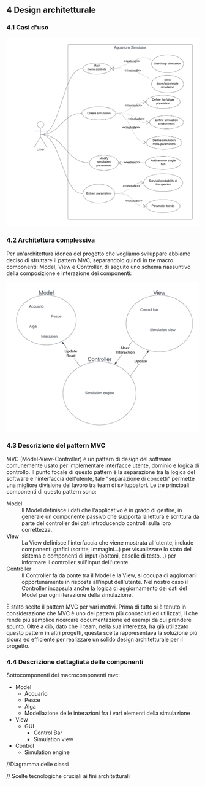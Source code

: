 ## 4 Design architetturale

### 4.1 Casi d'uso
![casi d'uso](img/casi_d_uso.png)

### 4.2 Architettura complessiva

Per un'architettura idonea del progetto che vogliamo sviluppare abbiamo deciso di sfruttare il pattern MVC, separandolo quindi in tre macro componenti: Model, View e Controller, di seguito uno schema riassuntivo della composizione e interazione dei componenti:

![MVC_scheme](img/MVC_scheme.png)

### 4.3 Descrizione del pattern MVC

MVC (Model-View-Controller) è un pattern di design del software comunemente usato per implementare interfacce utente, dominio e logica di controllo. Il punto focale di questo pattern è la separazione tra la logica del software e l'interfaccia dell'utente, tale "separazione di concetti" permette una migliore divisione del lavoro tra team di sviluppatori. Le tre principali componenti di questo pattern sono:
<dl>
	<dt>Model</dt>
	<dd>
		Il Model definisce i dati che l'applicativo è in grado di gestire, in generale un componente passivo che supporta la lettura e scrittura da parte del controller dei dati introducendo controlli sulla loro correttezza.
	</dd>
	<dt>View</dt>
	<dd>
		La View definisce l'interfaccia che viene mostrata all'utente, include componenti grafici (scritte, immagini...) per visualizzare lo stato del sistema e componenti di input (bottoni, caselle di testo...) per informare il controller sull'input dell'utente.
	</dd>
	<dt>Controller</dt>
	<dd>
		Il Controller fa da ponte tra il Model e la View, si occupa di aggiornarli opportunamente in risposta all'input dell'utente. Nel nostro caso il Controller incapsula anche la logica di aggiornamento dei dati del Model per ogni iterazione della simulazione.
	</dd>
</dl>

È stato scelto il pattern MVC per vari motivi. 
Prima di tutto si è tenuto in considerazione che MVC è uno dei pattern più conosciuti ed utilizzati, il che rende più semplice ricercare documentazione ed esempi da cui prendere spunto. 
Oltre a ciò, dato che il team, nella sua interezza, ha già utilizzato questo pattern in altri progetti, questa scelta rappresentava la soluzione più sicura ed efficiente per realizzare un solido design architetturale per il progetto. 

### 4.4 Descrizione dettagliata delle componenti

Sottocomponenti dei macrocomponenti mvc:
* Model 
  * Acquario
  * Pesce
  * Alga
  * Modellazione delle interazioni fra i vari elementi della simulazione
* View
  * GUI
    * Control Bar
    * Simulation view
* Control
  * Simulation engine

//Diagramma delle classi

// Scelte tecnologiche cruciali ai fini architetturali